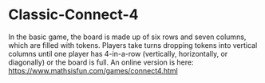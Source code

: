 # Classic-Connect-4
In the basic game, the board is made up of six rows and seven columns, which are filled with tokens. 
Players take turns dropping tokens into vertical columns until one player has 4-in-a-row (vertically, 
horizontally, or diagonally) or the board is full.
An online version is here: https://www.mathsisfun.com/games/connect4.html
